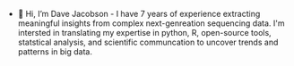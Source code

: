 - 👋 Hi, I’m Dave Jacobson - I have 7 years of experience extracting meaningful insights from complex next-genreation sequencing data. I'm intersted in translating my expertise in python, R, open-source tools, statstical analysis, and scientific communcation to uncover trends and patterns in big data.


<!---
davejacobson12/davejacobson12 is a ✨ special ✨ repository because its `README.md` (this file) appears on your GitHub profile.
You can click the Preview link to take a look at your changes.
--->
